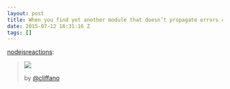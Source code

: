 ```yaml
---
layout: post
title: When you find yet another module that doesn’t propagate errors correctly
date: 2015-07-12 16:31:16 Z
tags: []
---
```

[nodejsreactions](http://nodejsreactions.tumblr.com/post/123898563213/when-you-find-yet-another-module-that-doesnt):

> ![](https://66.media.tumblr.com/bde3c79d6ed0876bdb22e29bbd6c6630/tumblr_inline_pk3p0q39C71snpcgy_540.gif)
> 
> by [@cliffano](https://twitter.com/cliffano)

